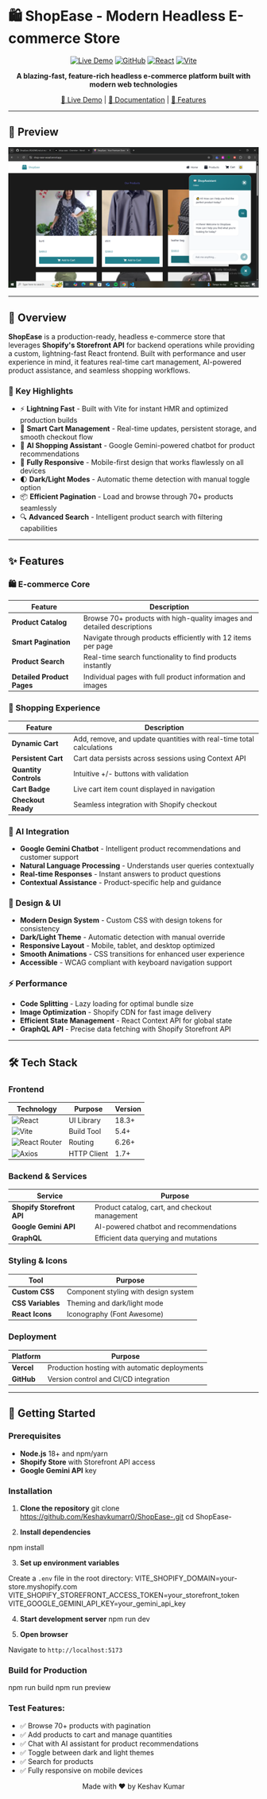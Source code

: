 
# 🛍️ ShopEase - Modern Headless E-commerce Store

<div align="center">

[![Live Demo](https://img.shields.io/badge/Live-Demo-brightgreen?style=for-the-badge&logo=vercel)](https://shop-ease-woad.vercel.app/)
[![GitHub](https://img.shields.io/badge/GitHub-Repository-blue?style=for-the-badge&logo=github)](https://github.com/Keshavkumarr0/ShopEase-)
[![React](https://img.shields.io/badge/React-18-61DAFB?style=for-the-badge&logo=react)](https://reactjs.org/)
[![Vite](https://img.shields.io/badge/Vite-5-646CFF?style=for-the-badge&logo=vite)](https://vitejs.dev/)

**A blazing-fast, feature-rich headless e-commerce platform built with modern web technologies**

[🚀 Live Demo](https://shop-ease-woad.vercel.app/) | [📖 Documentation](#installation) | [🎯 Features](#features)

</div>

---

## 📸 Preview

<div align="center">
  <img src="https://github.com/Keshavkumarr0/ShopEase-/blob/main/Screenshot%20(462).png"/>
</div>

---

## 🌟 Overview

**ShopEase** is a production-ready, headless e-commerce store that leverages **Shopify's Storefront API** for backend operations while providing a custom, lightning-fast React frontend. Built with performance and user experience in mind, it features real-time cart management, AI-powered product assistance, and seamless shopping workflows.

### 🎯 Key Highlights

- ⚡ **Lightning Fast** - Built with Vite for instant HMR and optimized production builds
- 🛒 **Smart Cart Management** - Real-time updates, persistent storage, and smooth checkout flow
- 🤖 **AI Shopping Assistant** - Google Gemini-powered chatbot for product recommendations
- 📱 **Fully Responsive** - Mobile-first design that works flawlessly on all devices
- 🌓 **Dark/Light Modes** - Automatic theme detection with manual toggle option
- 📦 **Efficient Pagination** - Load and browse through 70+ products seamlessly
- 🔍 **Advanced Search** - Intelligent product search with filtering capabilities

---

## ✨ Features

### 🛍️ E-commerce Core

| Feature | Description |
|---------|-------------|
| **Product Catalog** | Browse 70+ products with high-quality images and detailed descriptions |
| **Smart Pagination** | Navigate through products efficiently with 12 items per page |
| **Product Search** | Real-time search functionality to find products instantly |
| **Detailed Product Pages** | Individual pages with full product information and images |

### 🛒 Shopping Experience

| Feature | Description |
|---------|-------------|
| **Dynamic Cart** | Add, remove, and update quantities with real-time total calculations |
| **Persistent Cart** | Cart data persists across sessions using Context API |
| **Quantity Controls** | Intuitive +/- buttons with validation |
| **Cart Badge** | Live cart item count displayed in navigation |
| **Checkout Ready** | Seamless integration with Shopify checkout |

### 🤖 AI Integration

- **Google Gemini Chatbot** - Intelligent product recommendations and customer support
- **Natural Language Processing** - Understands user queries contextually
- **Real-time Responses** - Instant answers to product questions
- **Contextual Assistance** - Product-specific help and guidance

### 🎨 Design & UI

- **Modern Design System** - Custom CSS with design tokens for consistency
- **Dark/Light Theme** - Automatic detection with manual override
- **Responsive Layout** - Mobile, tablet, and desktop optimized
- **Smooth Animations** - CSS transitions for enhanced user experience
- **Accessible** - WCAG compliant with keyboard navigation support

### ⚡ Performance

- **Code Splitting** - Lazy loading for optimal bundle size
- **Image Optimization** - Shopify CDN for fast image delivery
- **Efficient State Management** - React Context API for global state
- **GraphQL API** - Precise data fetching with Shopify Storefront API

---

## 🛠️ Tech Stack

### Frontend

| Technology | Purpose | Version |
|------------|---------|---------|
| ![React](https://img.shields.io/badge/React-18-61DAFB?logo=react) | UI Library | 18.3+ |
| ![Vite](https://img.shields.io/badge/Vite-5-646CFF?logo=vite) | Build Tool | 5.4+ |
| ![React Router](https://img.shields.io/badge/React_Router-6-CA4245?logo=react-router) | Routing | 6.26+ |
| ![Axios](https://img.shields.io/badge/Axios-1.7-5A29E4?logo=axios) | HTTP Client | 1.7+ |

### Backend & Services

| Service | Purpose |
|---------|---------|
| **Shopify Storefront API** | Product catalog, cart, and checkout management |
| **Google Gemini API** | AI-powered chatbot and recommendations |
| **GraphQL** | Efficient data querying and mutations |

### Styling & Icons

| Tool | Purpose |
|------|---------|
| **Custom CSS** | Component styling with design system |
| **CSS Variables** | Theming and dark/light mode |
| **React Icons** | Iconography (Font Awesome) |

### Deployment

| Platform | Purpose |
|----------|---------|
| **Vercel** | Production hosting with automatic deployments |
| **GitHub** | Version control and CI/CD integration |

---

## 🚀 Getting Started

### Prerequisites

- **Node.js** 18+ and npm/yarn
- **Shopify Store** with Storefront API access
- **Google Gemini API** key

### Installation

1. **Clone the repository**
   git clone https://github.com/Keshavkumarr0/ShopEase-.git
cd ShopEase-

2. **Install dependencies**

npm install

3. **Set up environment variables**

Create a `.env` file in the root directory:
 VITE_SHOPIFY_DOMAIN=your-store.myshopify.com
VITE_SHOPIFY_STOREFRONT_ACCESS_TOKEN=your_storefront_token
VITE_GOOGLE_GEMINI_API_KEY=your_gemini_api_key


4. **Start development server**
  npm run dev

5. **Open browser**

Navigate to `http://localhost:5173`

### Build for Production
npm run build
npm run preview


### Test Features:
- ✅ Browse 70+ products with pagination
- ✅ Add products to cart and manage quantities
- ✅ Chat with AI assistant for product recommendations
- ✅ Toggle between dark and light themes
- ✅ Search for products
- ✅ Fully responsive on mobile devices

<div align="center">


Made with ❤️ by Keshav Kumar

</div>   

